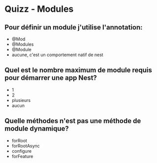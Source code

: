 # Quizz - Modules

## Pour définir un module j'utilise l'annotation:
- @Mod
- @Modules
- @Module
- aucune, c'est un comportement natif de nest


## Quel est le nombre maximum de module requis pour démarrer une app Nest?
- 1
- 2
- plusieurs
- aucun

## Quelle méthodes n'est pas une méthode de module dynamique?
- forRoot
- forRootAsync
- configure
- forFeature
